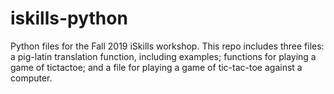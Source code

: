 # iskills-python
Python files for the Fall 2019 iSkills workshop. This repo includes three files: a pig-latin translation function, including examples; functions for playing a game of tictactoe; and a file for playing a game of tic-tac-toe against a computer.
